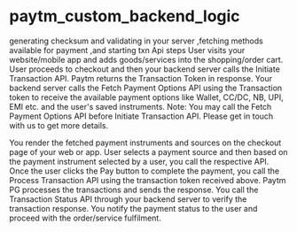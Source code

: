 # paytm_custom_backend_logic
generating checksum and validating in your server ,fetching  methods available for payment ,and starting txn Api
steps 
User visits your website/mobile app and adds goods/services into the shopping/order cart.
User proceeds to checkout and then your backend server calls the Initiate Transaction API. Paytm returns the Transaction Token in response.
Your backend server calls the Fetch Payment Options API using the Transaction token to receive the available payment options like Wallet, CC/DC, NB, UPI, EMI etc. and the user's saved instruments.
Note: You may call the Fetch Payment Options API before Initiate Transaction API. Please get in touch with us to get more details.

You render the fetched payment instruments and sources on the checkout page of your web or app.
User selects a payment source and then based on the payment instrument selected by a user, you call the respective API.
Once the user clicks the Pay button to complete the payment, you call the Process Transaction API using the transaction token received above. Paytm PG processes the transactions and sends the response.
You call the Transaction Status API through your backend server to verify the transaction response.
You notify the payment status to the user and proceed with the order/service fulfilment.
